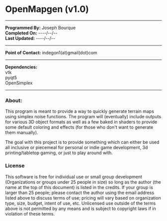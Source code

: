 # OpenMapgen (v1.0)

------

**Programmed By:** Joseph Bourque<br/>
**Completed On:** ----/--/--<br/>
**Last Updated:** ----/--/--

-----

**Point of Contact:** indegon1(at)gmail(dot)com

-----

**Dependencies:**<br/>
vtk<br/>
pyqt5<br/>
OpenSimplex

-----

### About:

This program is meant to provide a way to quickly generate terrain maps using simplex noise functions. The program will (eventually) include outputs for various 3D object formats as well as a few baked in shaders to provide some default coloring and effects (for those who don't want to generate them manually). 

The goal with this project is to provide something which can either be used all inclusive or piecemeal for personal or indie game development, 3d printing/tabletop gaming, or just to play around with.

### License

This software is free for individual use or small group development (Organizations or groups under 25 people in size) so long as the author (the name at the top of this document) is listed in the credits. If your group is larger than 25 people; please contact the author using the email address listed above to discuss terms of use; pricing will vary based on organization type, size, budget, intent of use, etc. Unlicensed use outside of the terms above is not permitted by any means and is subject to copyright laws if in violation of these terms.